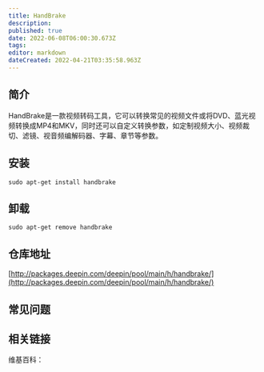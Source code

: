 ```yaml
---
title: HandBrake
description: 
published: true
date: 2022-06-08T06:00:30.673Z
tags: 
editor: markdown
dateCreated: 2022-04-21T03:35:58.963Z
---
```


## 简介

HandBrake是一款视频转码工具，它可以转换常见的视频文件或将DVD、蓝光视频转换成MP4和MKV，同时还可以自定义转换参数，如定制视频大小、视频裁切、滤镜、视音频编解码器、字幕、章节等参数。

## 安装

`sudo apt-get install handbrake`

## 卸载

`sudo apt-get remove handbrake`

## 仓库地址

[http://packages.deepin.com/deepin/pool/main/h/handbrake/](http://packages.deepin.com/deepin/pool/main/h/handbrake/)

## 常见问题

## 相关链接

维基百科：
